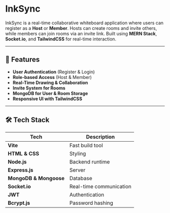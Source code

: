 # InkSync

InkSync is a real-time collaborative whiteboard application where users can register as a **Host** or **Member**. Hosts can create rooms and invite others, while members can join rooms via an invite link. Built using **MERN Stack**, **Socket.io**, and **TailwindCSS** for real-time interaction.

---

## 🚀 Features  

- **User Authentication** (Register & Login)  
- **Role-based Access** (Host & Member)  
- **Real-Time Drawing & Collaboration**  
- **Invite System for Rooms**  
- **MongoDB for User & Room Storage**  
- **Responsive UI with TailwindCSS**  

---

## 🛠 Tech Stack  

| Tech | Description |
|------|------------|
| **Vite** | Fast build tool |
| **HTML & CSS** | Styling |
| **Node.js** | Backend runtime |
| **Express.js** | Server |
| **MongoDB & Mongoose** | Database |
| **Socket.io** | Real-time communication |
| **JWT** | Authentication |
| **Bcrypt.js** | Password hashing |

